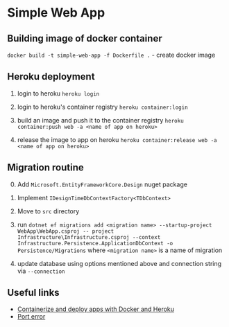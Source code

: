 ﻿# Simple Web App

## Building image of docker container
`docker build -t simple-web-app -f Dockerfile .` - create docker image

## Heroku deployment
1. login to heroku
   `heroku login`
   
2. login to heroku's container registry
   `heroku container:login`
3. build an image and push it to the container registry
   `heroku container:push web -a <name of app on heroku>`
4. release the image to app on heroku
   `heroku container:release web -a <name of app on heroku>`

## Migration routine
0. Add `Microsoft.EntityFrameworkCore.Design` nuget package
   
1. Implement `IDesignTimeDbContextFactory<TDbContext>`
   
2. Move to `src` directory

3. run `dotnet ef migrations add <migration name> --startup-project WebApp\WebApp.csproj -- project Infrastructure\Infrastructure.csproj --context Infrastructure.Persistence.ApplicationDbContext -o Persistence/Migrations` where `<migration name>` is a name of migration 

4. update database using options mentioned above and connection string via `--connection`


## Useful links
- [Containerize and deploy apps with Docker and Heroku](https://betterprogramming.pub/how-to-containerize-and-deploy-apps-with-docker-and-heroku-b1c49e5bc070)
- [Port error](https://stackoverflow.com/questions/59434242/asp-net-core-gives-system-net-sockets-socketexception-error-on-heroku)
